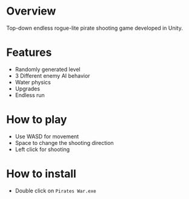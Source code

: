 # Overview
Top-down endless rogue-lite pirate shooting game developed in Unity.

# Features
- Randomly generated level
- 3 Different enemy AI behavior
- Water physics
- Upgrades
- Endless run

# How to play
- Use WASD for movement
- Space to change the shooting direction
- Left click for shooting

# How to install
- Double click on `Pirates War.exe`
